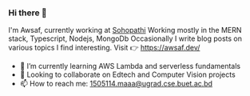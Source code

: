 ### Hi there 👋

I'm Awsaf, currently working at [Sohopathi](https://sohopathi.io)
Working mostly in the MERN stack, Typescript, Nodejs, MongoDb
Occasionally I write blog posts on various topics I find interesting. Visit 👉 https://awsaf.dev/

<!-- - 🔭 I’m currently working on my Edtech startup Sohopathi.io -->
- 🌱 I’m currently learning AWS Lambda and serverless fundamentals
- 👯 Looking to collaborate on Edtech and Computer Vision projects
- 📫 How to reach me: 1505114.maaa@ugrad.cse.buet.ac.bd


<!--
**AwsafAlam/AwsafAlam** is a ✨ _special_ ✨ repository because its `README.md` (this file) appears on your GitHub profile.

Here are some ideas to get you started:

- 🔭 I’m currently working on ...
- 🌱 I’m currently learning ...
- 👯 I’m looking to collaborate on ...
- 🤔 I’m looking for help with ...
- 💬 Ask me about ...
- 📫 How to reach me: ...
- 😄 Pronouns: ...
- ⚡ Fun fact: ...
-->
